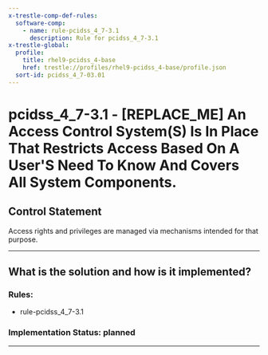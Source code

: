```yaml
---
x-trestle-comp-def-rules:
  software-comp:
    - name: rule-pcidss_4_7-3.1
      description: Rule for pcidss_4_7-3.1
x-trestle-global:
  profile:
    title: rhel9-pcidss_4-base
    href: trestle://profiles/rhel9-pcidss_4-base/profile.json
  sort-id: pcidss_4_7-03.01
---
```


# pcidss_4_7-3.1 - \[REPLACE_ME\] An Access Control System(S) Is In Place That Restricts Access Based On A User'S Need To Know And Covers All System Components.

## Control Statement

Access rights and privileges are managed via mechanisms intended for that purpose.

______________________________________________________________________

## What is the solution and how is it implemented?

<!-- For implementation status enter one of: implemented, partial, planned, alternative, not-applicable -->

<!-- Note that the list of rules under ### Rules: is read-only and changes will not be captured after assembly to JSON -->

<!-- Add control implementation description here for control: pcidss_4_7-3.1 -->

### Rules:

  - rule-pcidss_4_7-3.1

### Implementation Status: planned

______________________________________________________________________
